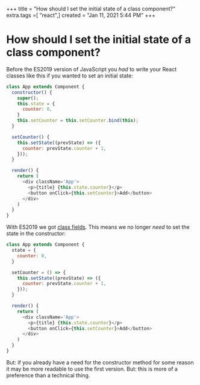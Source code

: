 +++
title = "How should I set the initial state of a class component?"
extra.tags =[ "react",]
created = "Jan 11, 2021 5:44 PM"
+++
# How should I set the initial state of a class component?


Before the ES2019 version of JavaScript you *had* to write your React classes like this if you wanted to set an initial state:

```js
class App extends Component {
  constructor() {
    super();
    this.state = {
      counter: 0,
    }
    this.setCounter = this.setCounter.bind(this);
  }

  setCounter() {
    this.setState((prevState) => ({
      counter: prevState.counter + 1,
    }));
  }

  render() {
    return (
      <div className='App'>
        <p>{title} {this.state.counter}</p>
        <button onClick={this.setCounter}>Add</button>
      </div>
    )
  }
}
```

With ES2019 we got [class fields](https://javascript.info/class#class-fields). This means we no longer *need* to set the state in the constructor:

```js
class App extends Component {
  state = {
    counter: 0,
  }

  setCounter = () => {
    this.setState((prevState) => ({
      counter: prevState.counter + 1,
    }));
  }

  render() {
    return (
      <div className='App'>
        <p>{title} {this.state.counter}</p>
        <button onClick={this.setCounter}>Add</button>
      </div>
    )
  }
}
```

But: if you already have a need for the constructor method for some reason it may be more readable to use the first version. But: this is more of a preference than a technical thing.